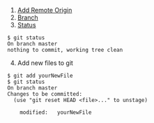 1. [Add Remote Origin](https://help.github.com/articles/adding-a-remote/)
2. [Branch](branch/README.md) 
3. [Status](status/README.md)
```shell
$ git status
On branch master
nothing to commit, working tree clean
```
4. Add new files to git
```shell
$ git add yourNewFile
$ git status
On branch master
Changes to be committed:
  (use "git reset HEAD <file>..." to unstage)

	modified:   yourNewFile
```  

